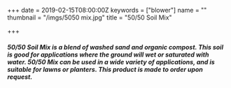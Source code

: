 +++
date = 2019-02-15T08:00:00Z
keywords = ["blower"]
name = ""
thumbnail = "/imgs/5050 mix.jpg"
title = "50/50 Soil Mix"

+++
##### **50/50 Soil Mix** is a blend of washed sand and organic compost. This soil is good for applications where the ground will wet or saturated with water. 50/50 Mix can be used in a wide variety of applications, and is suitable for lawns or planters. This product is made to order upon request.